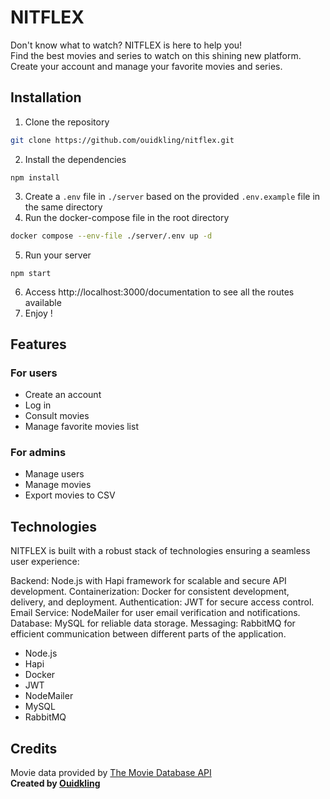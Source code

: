 # NITFLEX

Don't know what to watch? NITFLEX is here to help you!  
Find the best movies and series to watch on this shining new platform.  
Create your account and manage your favorite movies and series.

## Installation
1. Clone the repository
```bash
git clone https://github.com/ouidkling/nitflex.git
```
2. Install the dependencies
```npm
npm install
```
3. Create a `.env` file in `./server` based on the provided `.env.example` file in the same directory
4. Run the docker-compose file in the root directory
```bash
docker compose --env-file ./server/.env up -d
```
5. Run your server
```npm
npm start
```
6. Access http://localhost:3000/documentation to see all the routes available
7. Enjoy !

## Features
### For users
- Create an account
- Log in
- Consult movies
- Manage favorite movies list

### For admins
- Manage users
- Manage movies
- Export movies to CSV

## Technologies
NITFLEX is built with a robust stack of technologies ensuring a seamless user experience:

Backend: Node.js with Hapi framework for scalable and secure API development.
Containerization: Docker for consistent development, delivery, and deployment.
Authentication: JWT for secure access control.
Email Service: NodeMailer for user email verification and notifications.
Database: MySQL for reliable data storage.
Messaging: RabbitMQ for efficient communication between different parts of the application.
- Node.js
- Hapi
- Docker
- JWT
- NodeMailer
- MySQL
- RabbitMQ

## Credits

Movie data provided by [The Movie Database API](https://www.themoviedb.org/)  
**Created by [Ouidkling](https://youtu.be/xvFZjo5PgG0?si=YCTWLjM8gJcAGQkU)**
